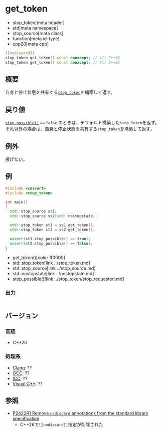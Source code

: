 # get_token
* stop_token[meta header]
* std[meta namespace]
* stop_source[meta class]
* function[meta id-type]
* cpp20[meta cpp]

```cpp
[[nodiscard]]
stop_token get_token() const noexcept; // (1) C++20
stop_token get_token() const noexcept; // (1) C++26
```

## 概要
自身と停止状態を共有する[`stop_token`](../stop_token.md)を構築して返す。

## 戻り値
[`stop_possible()`](stop_possible.md) `==` `false` のときは、デフォルト構築した`stop_token`を返す。それ以外の場合は、自身と停止状態を共有する`stop_token`を構築して返す。

## 例外
投げない。

## 例
```cpp example
#include <cassert>
#include <stop_token>

int main()
{
  std::stop_source ss1;
  std::stop_source ss2(std::nostopstate);

  std::stop_token st1 = ss1.get_token();
  std::stop_token st2 = ss2.get_token();

  assert(st1.stop_possible() == true);
  assert(st2.stop_possible() == false);
}
```
* get_token()[color ff0000]
* std::stop_token[link ../stop_token.md]
* std::stop_source[link ../stop_source.md]
* std::nostopstate[link ../nostopstate.md]
* stop_possible()[link ../stop_token/stop_requested.md]

### 出力
```
```

## バージョン
### 言語
- C++20

### 処理系
- [Clang](/implementation.md#clang): ??
- [GCC](/implementation.md#gcc): ??
- [ICC](/implementation.md#icc): ??
- [Visual C++](/implementation.md#visual_cpp): ??


## 参照
- [P2422R1 Remove `nodiscard` annotations from the standard library specification](https://open-std.org/jtc1/sc22/wg21/docs/papers/2024/p2422r1.html)
    - C++26で`[[nodiscard]]`指定が削除された
